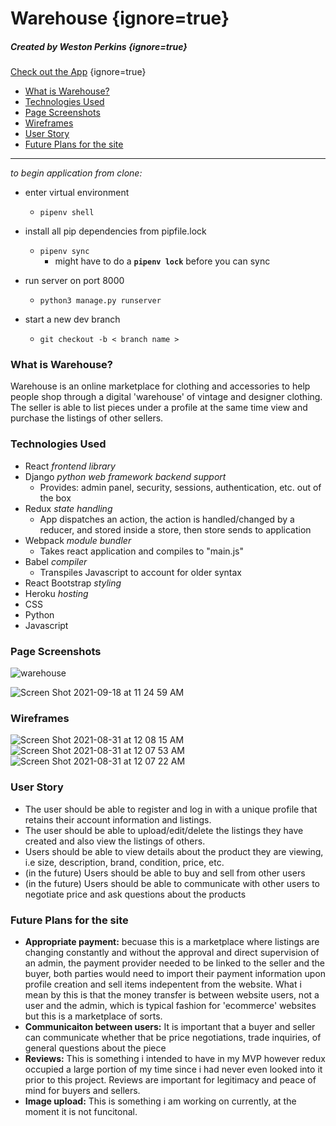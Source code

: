# Warehouse {ignore=true}

##### Created by Weston Perkins {ignore=true}
[Check out the App](https://warehouse-shop.herokuapp.com/#/login/) {ignore=true}


<!-- @import "[TOC]" {cmd="toc" depthFrom=1 depthTo=6 orderedList=false} -->

<!-- code_chunk_output -->

- [What is Warehouse?](#what-is-warehouse)
- [Technologies Used](#technologies-used)
- [Page Screenshots](#page-screenshots)
- [Wireframes](#wireframes)
- [User Story](#user-story)
- [Future Plans for the site](#future-plans-for-the-site)

<!-- /code_chunk_output -->


<hr>

*to begin application from clone:*
- enter virtual environment
    - `pipenv shell`
- install all pip dependencies from pipfile.lock
    - `pipenv sync`
        - might have to do a <b>`pipenv lock`</b> before you can sync
- run server on port 8000 
    - `python3 manage.py runserver`

- start a new dev branch 
    - `git checkout -b < branch name >`

### What is Warehouse?
 Warehouse is an online marketplace for clothing and accessories to help people shop through a digital 'warehouse' of vintage and designer clothing. The seller is able to list pieces under a profile at the same time view and purchase the listings of other sellers. 

### Technologies Used
- React <i>frontend library</i>
- Django <i>python web framework backend support</i>
    - Provides: admin panel, security, sessions, authentication, etc. out of the box
- Redux <i>state handling</i>
    - App dispatches an action, the action is handled/changed by a reducer, and stored inside a store, then store sends to application
- Webpack <i>module bundler</i>
    - Takes react application and compiles to "main.js"
- Babel <i>compiler</i>
    - Transpiles Javascript to account for older syntax
- React Bootstrap <i>styling</i>
- Heroku <i>hosting</i>
- CSS
- Python
- Javascript

### Page Screenshots
![warehouse](https://user-images.githubusercontent.com/79667230/139553806-12c024de-f91e-4ca2-bbcd-168cced5d2fb.gif)

![Screen Shot 2021-09-18 at 11 24 59 AM](https://user-images.githubusercontent.com/79667230/133893990-d8e44400-fb31-4431-a68f-af106e4f2082.png)

### Wireframes
![Screen Shot 2021-08-31 at 12 08 15 AM](https://media.git.generalassemb.ly/user/34950/files/fc843800-09ef-11ec-8c18-78fd6cbe5936)
![Screen Shot 2021-08-31 at 12 07 53 AM](https://media.git.generalassemb.ly/user/34950/files/fd1cce80-09ef-11ec-9e4f-b9f3a906cadd)
![Screen Shot 2021-08-31 at 12 07 22 AM](https://media.git.generalassemb.ly/user/34950/files/fdb56500-09ef-11ec-8307-72e9fde28f32)

### User Story
- The user should be able to register and log in with a unique profile that retains their account information and listings.
- The user should be able to upload/edit/delete the listings they have created and also view the listings of others.
- Users should be able to view details about the product they are viewing, i.e size, description, brand, condition, price, etc. 
- (in the future) Users should be able to buy and sell from other users 
- (in the future) Users should be able to communicate with other users to negotiate price and ask questions about the products


### Future Plans for the site
- **Appropriate payment:** becuase this is a marketplace where listings are changing constantly and without the approval and direct supervision of an admin, the payment provider needed to be linked to the seller and the buyer, both parties would need to import their payment information upon profile creation and sell items indepentent from the website. What i mean by this is that the money transfer is between website users, not a user and the admin, which is typical fashion for 'ecommerce' websites but this is a marketplace of sorts. 
- **Communicaiton between users:** It is important that a buyer and seller can communicate whether that be price negotiations, trade inquiries, of general questions about the piece
- **Reviews:** This is something i intended to have in my MVP however redux occupied a large portion of my time since i had never even looked into it prior to this project. Reviews are important for legitimacy and peace of mind for buyers and sellers. 
- **Image upload:** This is something i am working on currently, at the moment it is not funcitonal.
